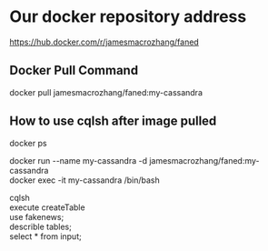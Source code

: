 # Our docker repository address

<https://hub.docker.com/r/jamesmacrozhang/faned>

## Docker Pull Command  

docker pull jamesmacrozhang/faned:my-cassandra  

## How to use cqlsh after image pulled

docker ps  

docker run --name my-cassandra -d jamesmacrozhang/faned:my-cassandra  
docker exec -it my-cassandra /bin/bash  

cqlsh  
execute createTable  
use fakenews;  
describle tables;  
select * from input;  
